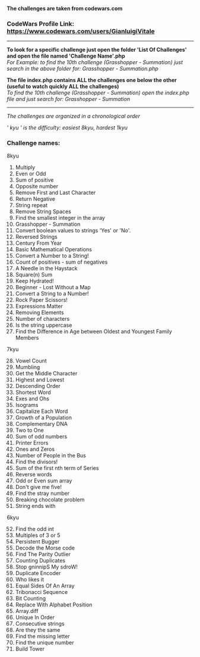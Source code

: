 #### The challenges are taken from codewars.com
### CodeWars Profile Link: https://www.codewars.com/users/GianluigiVitale
***
**To look for a specific challenge just open the folder 'List Of Challenges' and open the file named 'Challenge Name'.php**   
_For Example: to find the 10th challenge (Grasshopper - Summation) just search in the above folder for: Grasshopper - Summation.php_

**The file index.php contains ALL the challenges one below the other (useful to watch quickly ALL the challenges)**   
_To find the 10th challenge (Grasshopper - Summation) open the index.php file and just search for: Grasshopper - Summation_
***
_The challenges are organized in a chronological order_

_' kyu ' is the difficulty: easiest 8kyu, hardest 1kyu_

### Challenge names:
8kyu
1. Multiply
2. Even or Odd
3. Sum of positive
4. Opposite number
5. Remove First and Last Character
6. Return Negative
7. String repeat
8. Remove String Spaces
9. Find the smallest integer in the array
10. Grasshopper - Summation
11. Convert boolean values to strings 'Yes' or 'No'.
12. Reversed Strings
13. Century From Year
14. Basic Mathematical Operations
15. Convert a Number to a String!
16. Count of positives - sum of negatives
17. A Needle in the Haystack
18. Square(n) Sum
19. Keep Hydrated!
20. Beginner - Lost Without a Map
21. Convert a String to a Number!
22. Rock Paper Scissors!
23. Expressions Matter
24. Removing Elements
25. Number of characters
26. Is the string uppercase
27. Find the Difference in Age between Oldest and Youngest Family Members

7kyu

28. Vowel Count
29. Mumbling
30. Get the Middle Character
31. Highest and Lowest
32. Descending Order
33. Shortest Word
34. Exes and Ohs
35. Isograms
36. Capitalize Each Word
37. Growth of a Population
38. Complementary DNA
39. Two to One
40. Sum of odd numbers
41. Printer Errors
42. Ones and Zeros
43. Number of People in the Bus
44. Find the divisors!
45. Sum of the first nth term of Series
46. Reverse words
47. Odd or Even sum array
48. Don't give me five!
49. Find the stray number
50. Breaking chocolate problem
51. String ends with

6kyu

52. Find the odd int
53. Multiples of 3 or 5
54. Persistent Bugger
55. Decode the Morse code
56. Find The Parity Outlier
57. Counting Duplicates
58. Stop gninnipS My sdroW!
59. Duplicate Encoder
60. Who likes it
61. Equal Sides Of An Array
62. Tribonacci Sequence
63. Bit Counting
64. Replace With Alphabet Position
65. Array.diff
66. Unique In Order
67. Consecutive strings
68. Are they the same
69. Find the missing letter
70. Find the unique number
71. Build Tower
